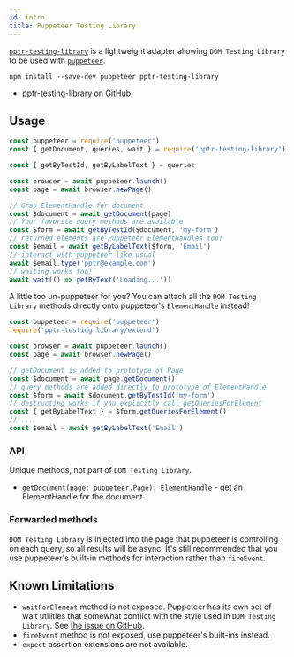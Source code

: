 ```yaml
---
id: intro
title: Puppeteer Testing Library
---
```


[`pptr-testing-library`][gh] is a lightweight adapter allowing
`DOM Testing Library` to be used with [`puppeteer`][ghpuppeteer].

```
npm install --save-dev puppeteer pptr-testing-library
```

- [pptr-testing-library on GitHub][gh]

## Usage

```js
const puppeteer = require('puppeteer')
const { getDocument, queries, wait } = require('pptr-testing-library')

const { getByTestId, getByLabelText } = queries

const browser = await puppeteer.launch()
const page = await browser.newPage()

// Grab ElementHandle for document
const $document = await getDocument(page)
// Your favorite query methods are available
const $form = await getByTestId($document, 'my-form')
// returned elements are Puppeteer ElementHandles too!
const $email = await getByLabelText($form, 'Email')
// interact with puppeteer like usual
await $email.type('pptr@example.com')
// waiting works too!
await wait(() => getByText('Loading...'))
```

A little too un-puppeteer for you? You can attach all the `DOM Testing Library`
methods directly onto puppeteer's `ElementHandle` instead!

```js
const puppeteer = require('puppeteer')
require('pptr-testing-library/extend')

const browser = await puppeteer.launch()
const page = await browser.newPage()

// getDocument is added to prototype of Page
const $document = await page.getDocument()
// query methods are added directly to prototype of ElementHandle
const $form = await $document.getByTestId('my-form')
// destructing works if you explicitly call getQueriesForElement
const { getByLabelText } = $form.getQueriesForElement()
// ...
const $email = await getByLabelText('Email')
```

### API

Unique methods, not part of `DOM Testing Library`.

- `getDocument(page: puppeteer.Page): ElementHandle` - get an ElementHandle for
  the document

### Forwarded methods

`DOM Testing Library` is injected into the page that puppeteer is controlling on
each query, so all results will be async. It's still recommended that you use
puppeteer's built-in methods for interaction rather than `fireEvent`.

## Known Limitations

- `waitForElement` method is not exposed. Puppeteer has its own set of wait
  utilities that somewhat conflict with the style used in `DOM Testing Library`.
  See
  [the issue on GitHub](https://github.com/patrickhulce/pptr-testing-library/issues/3).
- `fireEvent` method is not exposed, use puppeteer's built-ins instead.
- `expect` assertion extensions are not available.

[gh]: https://github.com/patrickhulce/pptr-testing-library
[ghpuppeteer]: https://github.com/GoogleChrome/puppeteer
